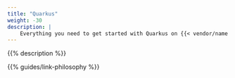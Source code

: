 ```yaml
---
title: "Quarkus"
weight: -30
description: |
    Everything you need to get started with Quarkus on {{< vendor/name >}}.
---
```


{{% description %}}

{{% guides/link-philosophy %}}
